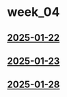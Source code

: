 # week_04 <!-- markmap: foldAll -->
## [2025-01-22](2025-01-22/2025-01-22.html)
## [2025-01-23](2025-01-23/2025-01-23.html)
## [2025-01-28](2025-01-28/2025-01-28.html)
